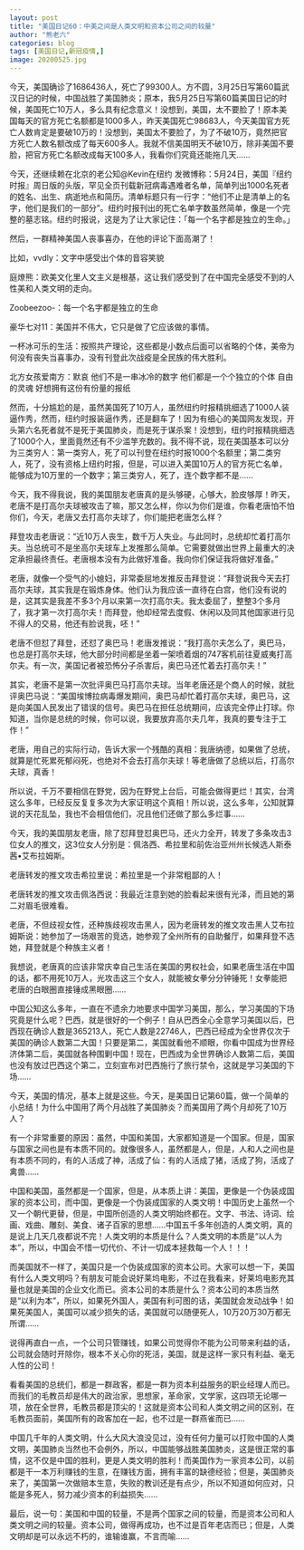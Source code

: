 ```yaml
---
layout: post
title: "美国日记60：中美之间是人类文明和资本公司之间的较量"
author: "熊老六"
categories: blog
tags: [美国日记,新冠疫情,]
image: 20200525.jpg
---
```

​​​​​​​​今天，美国确诊了1686436人，死亡了99300人。方不圆，3月25日写第60篇武汉日记的时候，中国战胜了美国肺炎；原本，我5月25日写第60篇美国日记的时候，美国死亡10万人，多么具有纪念意义！没想到，美国，太不要脸了！原本美国每天的官方死亡名额都是1000多人，昨天美国死亡98683人，今天美国官方死亡人数肯定是要破10万的！没想到，美国太不要脸了，为了不破10万，竟然把官方死亡人数名额改成了每天600多人。我就不信美国明天不破10万，除非美国不要脸，把官方死亡名额改成每天100多人，我看你们究竟还能拖几天……

今天，还继续赖在北京的老公知@Kevin在纽约 发微博称：5月24日，美国『纽约时报』周日版的头版，罕见全页刊载新冠病毒遇难者名单，简单列出1000名死者的姓名、出生、病逝地点和简历。清单标题只有一行字：“他们不止是清单上的名字，他们是我们的一部分”。纽约时报刊出的死亡名单字数虽然简单，像是一个完整的墓志铭。纽约时报说，这是为了让大家记住：「每一个名字都是独立的生命。」

然后，一群精神美国人丧事喜办，在他的评论下面高潮了！

比如，vvdly：文字中感受出个体的音容笑貌

庭燎熊：欧美文化里人文主义是根基，这让我们感受到了在中国完全感受不到的人性美和人类文明的走向。

Zoobeezoo-：每一个名字都是独立的生命

豪华七对11：美国并不伟大，它只是做了它应该做的事情。

一杯冰可乐的生活：按照共产理论，这些都是小数点后面可以省略的个体，美帝为何没有丧失当喜事办，没有刊登此次战疫是全民族的伟大胜利。

北方女孩爱南方：默哀 他们不是一串冰冷的数字 他们都是一个个独立的个体 自由的灵魂 好想拥有这份有份量的报纸

然而，十分尴尬的是，虽然美国死了10万人，虽然纽约时报精挑细选了1000人装逼作秀，然而，纽约时报装逼作秀，还是翻车了！因为有细心的美国网友发现，开头第六名死者就不是死于美国肺炎，而是死于谋杀案！没想到，纽约时报精挑细选了1000个人，里面竟然还有不少滥竽充数的。我不得不说，现在美国基本可以分为三类穷人：第一类穷人，死了可以刊登在纽约时报1000个名额里；第二类穷人，死了，没有资格上纽约时报，但是，可以进入美国10万人的官方死亡名单，能够成为10万里的一个数字；第三类穷人，死了，连个数字都不是……

今天，我不得我说，我的美国朋友老唐真的是头够硬，心够大，脸皮够厚！昨天，老唐不是打高尔夫球被攻击了嘛，那又怎么样，你以为你们是谁，你看老唐怕不怕你们，今天，老唐又去打高尔夫球了，你们能把老唐怎么样？

拜登攻击老唐说：“近10万人丧生，数千万人失业。与此同时，总统却忙着打高尔夫。当总统可不是坐高尔夫球车上发推那么简单。它需要就做出世界上最重大的决定承担最终责任。老唐根本没有为此做好准备。我向你们保证我将做好准备。”

老唐，就像一个受气的小媳妇，非常委屈地发推反击拜登说：“拜登说我今天去打高尔夫球，其实我是在锻炼身体。他们认为我应该一直待在白宫，他们没有说的是，这其实是我差不多3个月以来第一次打高尔夫。我太委屈了，整整3个多月了，我才第一次打高尔夫！而拜登，他却经常去度假、休闲以及同其他国家进行见不得人的交易，他还有脸说我，呸！”

老唐不但怼了拜登，还怼了奥巴马！老唐发推说：“我打高尔夫怎么了，奥巴马，也总是打高尔夫球，他大部分时间都是坐着一架喷着烟的747客机前往夏威夷打高尔夫。有一次，美国记者被恐怖分子杀害后，奥巴马还忙着去打高尔夫！”

其实，老唐不是第一次批评奥巴马打高尔夫球。当年老唐还是个商人的时候，就批评奥巴马说：“美国埃博拉病毒爆发期间，奥巴马却忙着打高尔夫球，奥巴马，这是向美国人民发出了错误的信号。奥巴马在担任总统期间，应该完全停止打球。你知道，当你是总统的时候，你可以说，我要放弃高尔夫几年，我真的要专注于工作！”

老唐，用自己的实际行动，告诉大家一个残酷的真相：我唐纳德，如果做了总统，就算是忙死累死郁闷死，也绝对不会去打高尔夫球！等老唐做了总统以后，打高尔夫球，真香！

所以说，千万不要相信在野党，因为在野党上台后，可能会做得更烂！其实，台湾这么多年，已经反反复复多次为大家证明这个真相！所以说，这么多年，公知就算说的天花乱坠，我也不会相信他们，况且他们还做了那么多烂事……

今天，我的美国朋友老唐，除了怼拜登怼奥巴马，还火力全开，转发了多条攻击3位女人的推文，这3位女人分别是：佩洛西、希拉里和前佐治亚州州长候选人斯泰茜•艾布拉姆斯。

老唐转发的推文攻击希拉里说：希拉里是一个非常粗鄙的人！

老唐转发的推文攻击佩洛西说：我最近注意到她的脸看起来很有光泽，而且她的第二对眉毛很难看。

老唐，不但歧视女性，还种族歧视攻击黑人，因为老唐转发的推文攻击黑人艾布拉姆斯说：她参加了一场艰苦的竞选，她参观了全州所有的自助餐厅，如果拜登不选她，拜登就是个种族主义者！

我想说，老唐真的应该非常庆幸自己生活在美国的男权社会，如果老唐生活在中国的话，都不用死10万人，光攻击这三个女人，就能被女拳分分钟锤死！女拳能把老唐的白眼圈直接锤成黑眼圈……

中国公知这么多年，一直在不遗余力地要求中国学习美国，那么，学习美国的下场究竟是什么呢？巴西，就是很好的一个例子！自从巴西全心全意学习美国以后，巴西现在确诊人数是365213人，死亡人数是22746人，巴西已经成为全世界仅次于美国的确诊人数第二大国！只要是第二，美国就看他不顺眼，你看中国成为世界经济体第二后，美国就各种围剿中国！现在，巴西成为全世界确诊人数第二后，美国也没有放过巴西这个第二，立刻宣布对巴西施行了旅行禁令，这就是学习美国的下场……

今天，美国的情况，基本上就是这些。今天，是美国日记第60篇，做一个简单的小总结！为什么中国用了两个月战胜了美国肺炎？而美国用了两个月却死了10万人？

有一个非常重要的原因：虽然，中国和美国，大家都知道是一个国家。但是，国家与国家之间也是有本质不同的。就像很多人，虽然都是人，但是，人和人之间也是有本质不同的，有的人活成了神，活成了仙：有的人活成了猪，活成了狗，活成了禽兽……

中国和美国，虽然都是一个国家，但是，从本质上讲：美国，更像是一个伪装成国家的资本公司，而中国，更像是一个伪装成国家的人类文明！中国历史上虽然一个又一个朝代更替，但是，中国所创造的人类文明始终都在。文字、书法、诗词、绘画、戏曲、雕刻、美食、诸子百家的思想……中国五千多年创造的人类文明，真的是说上几天几夜都说不完！人类文明的本质是什么？人类文明的本质是“以人为本”，所以，中国会不惜一切代价、不计一切成本拯救每一个人！！！

而美国就不一样了，美国只是一个伪装成国家的资本公司。大家可以想一下，美国有什么人类文明吗？有朋友可能会说好莱坞电影，不过在我看来，好莱坞电影充其量也就是美国的企业文化而已。资本公司的本质是什么？资本公司的本质当然是“以利为本”，所以，如果死外国人，美国有利可图的话，美国就会发动战争！如果死美国人，美国可以减少损失的话，美国就可以随便死人，10万20万30万都无所谓……

说得再直白一点，一个公司只管赚钱，如果公司觉得你不能为公司带来利益的话，公司就会随时开除你，根本不关心你的死活，美国，就是这样一家只有利益、毫无人性的公司！

看看美国的总统们，都是一群政客，都是一群为资本利益服务的职业经理人而已。而我们的毛教员却是伟大的政治家，思想家，革命家，文学家，这四项无论哪一项，放在全世界，毛教员都是顶尖的！这就是资本公司和人类文明之间的区别，在毛教员面前，美国所有的政客加在一起，也不过是一群燕雀而已……

中国几千年的人类文明，什么大风大浪没见过，没有任何力量可以打败中国的人类文明，美国肺炎当然也不会例外，所以，中国能够战胜美国肺炎，这是很正常的事情，这不仅是中国的胜利，更是人类文明的胜利！而美国作为一家资本公司，以前都是干一本万利赚钱的生意，在赚钱方面，拥有丰富的缺德经验；但是，美国肺炎来了，美国第一次做赔本生意，失败的教训还是有点少，所以不知道如何应对，只能是多死人，努力减少资本的利益损失……

最后，说一句：美国和中国的较量，不是两个国家之间的较量，而是资本公司和人类文明之间的较量。资本公司，做得再成功，也不过是百年老店而已；但是，人类文明却是可以永远不朽的，谁输谁赢，不言而喻……​​​​